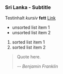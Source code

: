 ### Sri Lanka - Subtitle

Testinhalt *kursiv* **fett** [Link](http://alexanderkehr.de)
- unsorted list item 1
- unsorted list item 2
1. sorted list item 1
2. sorted list item 2

> Quote here.
>
> -- <cite>Benjamin Franklin</cite>
